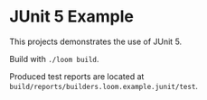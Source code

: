 # JUnit 5 Example

This projects demonstrates the use of JUnit 5.

Build with `./loom build`.

Produced test reports are located at `build/reports/builders.loom.example.junit/test`.

